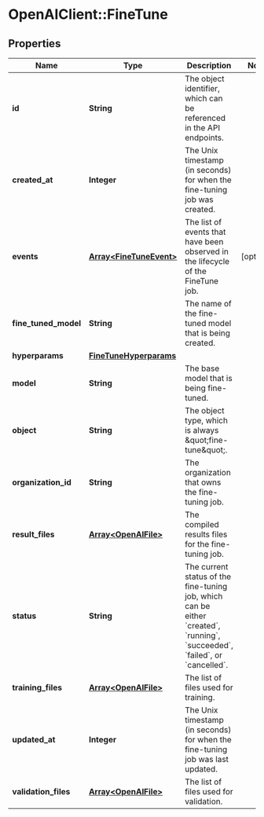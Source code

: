 # OpenAIClient::FineTune

## Properties
Name | Type | Description | Notes
------------ | ------------- | ------------- | -------------
**id** | **String** | The object identifier, which can be referenced in the API endpoints. | 
**created_at** | **Integer** | The Unix timestamp (in seconds) for when the fine-tuning job was created. | 
**events** | [**Array&lt;FineTuneEvent&gt;**](FineTuneEvent.md) | The list of events that have been observed in the lifecycle of the FineTune job. | [optional] 
**fine_tuned_model** | **String** | The name of the fine-tuned model that is being created. | 
**hyperparams** | [**FineTuneHyperparams**](FineTuneHyperparams.md) |  | 
**model** | **String** | The base model that is being fine-tuned. | 
**object** | **String** | The object type, which is always \&quot;fine-tune\&quot;. | 
**organization_id** | **String** | The organization that owns the fine-tuning job. | 
**result_files** | [**Array&lt;OpenAIFile&gt;**](OpenAIFile.md) | The compiled results files for the fine-tuning job. | 
**status** | **String** | The current status of the fine-tuning job, which can be either &#x60;created&#x60;, &#x60;running&#x60;, &#x60;succeeded&#x60;, &#x60;failed&#x60;, or &#x60;cancelled&#x60;. | 
**training_files** | [**Array&lt;OpenAIFile&gt;**](OpenAIFile.md) | The list of files used for training. | 
**updated_at** | **Integer** | The Unix timestamp (in seconds) for when the fine-tuning job was last updated. | 
**validation_files** | [**Array&lt;OpenAIFile&gt;**](OpenAIFile.md) | The list of files used for validation. | 

